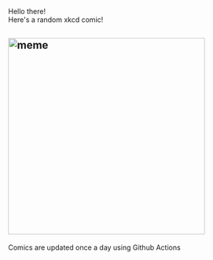 Hello there! <br>Here's a random xkcd comic!<br>
## <img src="https://imgs.xkcd.com/comics/deer_turrets.png" alt="meme" width="400"/><br>
Comics are updated once a day using Github Actions